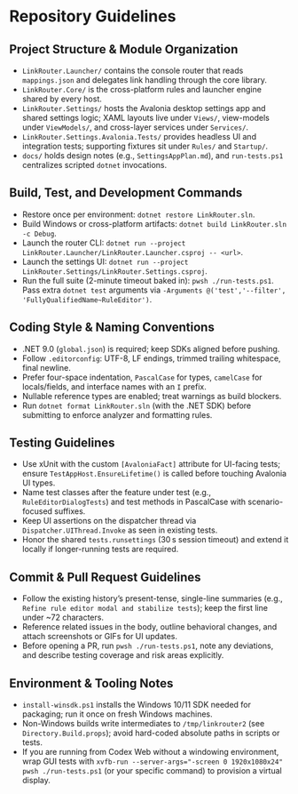 # Repository Guidelines

## Project Structure & Module Organization
- `LinkRouter.Launcher/` contains the console router that reads `mappings.json` and delegates link handling through the core library.
- `LinkRouter.Core/` is the cross-platform rules and launcher engine shared by every host.
- `LinkRouter.Settings/` hosts the Avalonia desktop settings app and shared settings logic; XAML layouts live under `Views/`, view-models under `ViewModels/`, and cross-layer services under `Services/`.
- `LinkRouter.Settings.Avalonia.Tests/` provides headless UI and integration tests; supporting fixtures sit under `Rules/` and `Startup/`.
- `docs/` holds design notes (e.g., `SettingsAppPlan.md`), and `run-tests.ps1` centralizes scripted `dotnet` invocations.

## Build, Test, and Development Commands
- Restore once per environment: `dotnet restore LinkRouter.sln`.
- Build Windows or cross-platform artifacts: `dotnet build LinkRouter.sln -c Debug`.
- Launch the router CLI: `dotnet run --project LinkRouter.Launcher/LinkRouter.Launcher.csproj -- <url>`.
- Launch the settings UI: `dotnet run --project LinkRouter.Settings/LinkRouter.Settings.csproj`.
- Run the full suite (2-minute timeout baked in): `pwsh ./run-tests.ps1`. Pass extra `dotnet test` arguments via `-Arguments @('test','--filter', 'FullyQualifiedName~RuleEditor')`.

## Coding Style & Naming Conventions
- .NET 9.0 (`global.json`) is required; keep SDKs aligned before pushing.
- Follow `.editorconfig`: UTF-8, LF endings, trimmed trailing whitespace, final newline.
- Prefer four-space indentation, `PascalCase` for types, `camelCase` for locals/fields, and interface names with an `I` prefix.
- Nullable reference types are enabled; treat warnings as build blockers.
- Run `dotnet format LinkRouter.sln` (with the .NET SDK) before submitting to enforce analyzer and formatting rules.

## Testing Guidelines
- Use xUnit with the custom `[AvaloniaFact]` attribute for UI-facing tests; ensure `TestAppHost.EnsureLifetime()` is called before touching Avalonia UI types.
- Name test classes after the feature under test (e.g., `RuleEditorDialogTests`) and test methods in PascalCase with scenario-focused suffixes.
- Keep UI assertions on the dispatcher thread via `Dispatcher.UIThread.Invoke` as seen in existing tests.
- Honor the shared `tests.runsettings` (30 s session timeout) and extend it locally if longer-running tests are required.

## Commit & Pull Request Guidelines
- Follow the existing history’s present-tense, single-line summaries (e.g., `Refine rule editor modal and stabilize tests`); keep the first line under ~72 characters.
- Reference related issues in the body, outline behavioral changes, and attach screenshots or GIFs for UI updates.
- Before opening a PR, run `pwsh ./run-tests.ps1`, note any deviations, and describe testing coverage and risk areas explicitly.

## Environment & Tooling Notes
- `install-winsdk.ps1` installs the Windows 10/11 SDK needed for packaging; run it once on fresh Windows machines.
- Non-Windows builds write intermediates to `/tmp/linkrouter2` (see `Directory.Build.props`); avoid hard-coded absolute paths in scripts or tests.
- If you are running from Codex Web without a windowing environment, wrap GUI tests with `xvfb-run --server-args="-screen 0 1920x1080x24" pwsh ./run-tests.ps1` (or your specific command) to provision a virtual display.
